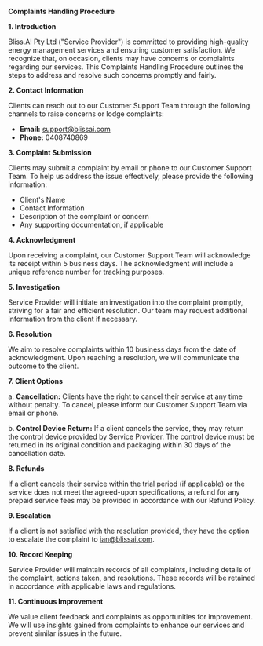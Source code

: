 **Complaints Handling Procedure**

**1. Introduction**

Bliss.AI Pty Ltd ("Service Provider") is committed to providing high-quality energy management services and ensuring customer satisfaction. We recognize that, on occasion, clients may have concerns or complaints regarding our services. This Complaints Handling Procedure outlines the steps to address and resolve such concerns promptly and fairly.

**2. Contact Information**

Clients can reach out to our Customer Support Team through the following channels to raise concerns or lodge complaints:

- **Email:** support@blissai.com
- **Phone:** 0408740869

**3. Complaint Submission**

Clients may submit a complaint by email or phone to our Customer Support Team. To help us address the issue effectively, please provide the following information:

- Client's Name
- Contact Information
- Description of the complaint or concern
- Any supporting documentation, if applicable

**4. Acknowledgment**

Upon receiving a complaint, our Customer Support Team will acknowledge its receipt within 5 business days. The acknowledgment will include a unique reference number for tracking purposes.

**5. Investigation**

Service Provider will initiate an investigation into the complaint promptly, striving for a fair and efficient resolution. Our team may request additional information from the client if necessary.

**6. Resolution**

We aim to resolve complaints within 10 business days from the date of acknowledgment. Upon reaching a resolution, we will communicate the outcome to the client.

**7. Client Options**

a. **Cancellation:** Clients have the right to cancel their service at any time without penalty. To cancel, please inform our Customer Support Team via email or phone.

b. **Control Device Return:** If a client cancels the service, they may return the control device provided by Service Provider. The control device must be returned in its original condition and packaging within 30 days of the cancellation date.

**8. Refunds**

If a client cancels their service within the trial period (if applicable) or the service does not meet the agreed-upon specifications, a refund for any prepaid service fees may be provided in accordance with our Refund Policy.

**9. Escalation**

If a client is not satisfied with the resolution provided, they have the option to escalate the complaint to ian@blissai.com.

**10. Record Keeping**

Service Provider will maintain records of all complaints, including details of the complaint, actions taken, and resolutions. These records will be retained in accordance with applicable laws and regulations.

**11. Continuous Improvement**

We value client feedback and complaints as opportunities for improvement. We will use insights gained from complaints to enhance our services and prevent similar issues in the future.
